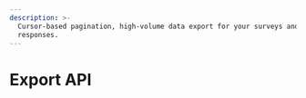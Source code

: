 ```yaml
---
description: >-
  Cursor-based pagination, high-volume data export for your surveys and
  responses.
---
```


# Export API

